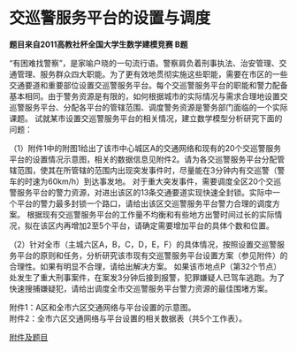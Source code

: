 # **交巡警服务平台的设置与调度**
**题目来自2011高教社杯全国大学生数学建模竞赛 B题**

“有困难找警察”，是家喻户晓的一句流行语。警察肩负着刑事执法、治安管理、交通管理、服务群众四大职能。为了更有效地贯彻实施这些职能，需要在市区的一些交通要道和重要部位设置交巡警服务平台。每个交巡警服务平台的职能和警力配备基本相同。由于警务资源是有限的，如何根据城市的实际情况与需求合理地设置交巡警服务平台、分配各平台的管辖范围、调度警务资源是警务部门面临的一个实际课题。
试就某市设置交巡警服务平台的相关情况，建立数学模型分析研究下面的问题：<br>

（1）附件1中的附图1给出了该市中心城区A的交通网络和现有的20个交巡警服务平台的设置情况示意图，相关的数据信息见附件2。请为各交巡警服务平台分配管辖范围，使其在所管辖的范围内出现突发事件时，尽量能在3分钟内有交巡警（警车的时速为60km/h）到达事发地。
对于重大突发事件，需要调度全区20个交巡警服务平台的警力资源，对进出该区的13条交通要道实现快速全封锁。实际中一个平台的警力最多封锁一个路口，请给出该区交巡警服务平台警力合理的调度方案。
根据现有交巡警服务平台的工作量不均衡和有些地方出警时间过长的实际情况，拟在该区内再增加2至5个平台，请确定需要增加平台的具体个数和位置。<br>

（2）针对全市（主城六区A，B，C，D，E，F）的具体情况，按照设置交巡警服务平台的原则和任务，分析研究该市现有交巡警服务平台设置方案（参见附件）的合理性。如果有明显不合理，请给出解决方案。
如果该市地点P（第32个节点）处发生了重大刑事案件，在案发3分钟后接到报警，犯罪嫌疑人已驾车逃跑。为了快速搜捕嫌疑犯，请给出调度全市交巡警服务平台警力资源的最佳围堵方案。<br>
	
附件1：A区和全市六区交通网络与平台设置的示意图。<br>
附件2：全市六区交通网络与平台设置的相关数据表（共5个工作表）。


[附件及题目](http://www.mcm.edu.cn/html_cn/node/a1ffc4c5587c8a6f96eacefb8dbcc34e.html)
